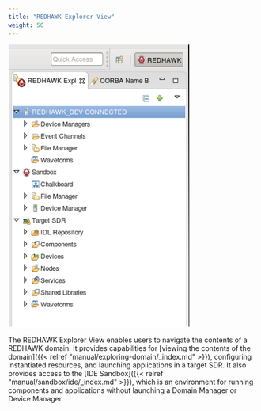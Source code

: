 ```yaml
---
title: "REDHAWK Explorer View"
weight: 50
---
```


![The REDHAWK Explorer View](../../images/REDHAWK_Explorer_View.png)

The REDHAWK Explorer View enables users to navigate the contents of a REDHAWK domain. It provides capabilities for [viewing the contents of the domain]({{< relref "manual/exploring-domain/_index.md" >}}), configuring instantiated resources, and launching applications in a target SDR. It also provides access to the [IDE Sandbox]({{< relref "manual/sandbox/ide/_index.md" >}}), which is an environment for running components and applications without launching a Domain Manager or Device Manager.

